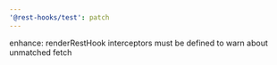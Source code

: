 ```yaml
---
'@rest-hooks/test': patch
---
```


enhance: renderRestHook interceptors must be defined to warn about unmatched fetch
